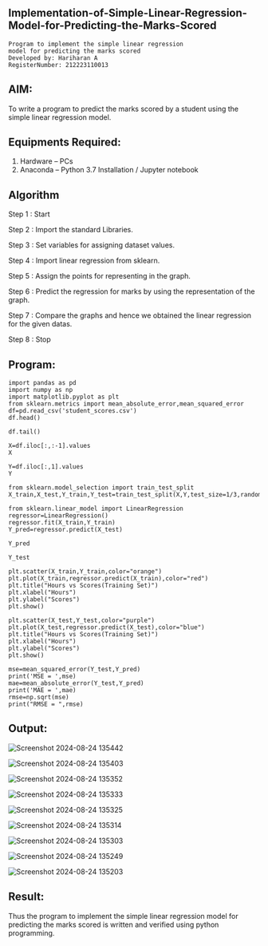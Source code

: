 ## Implementation-of-Simple-Linear-Regression-Model-for-Predicting-the-Marks-Scored


```
Program to implement the simple linear regression
model for predicting the marks scored
Developed by: Hariharan A
RegisterNumber: 212223110013
```


## AIM:
To write a program to predict the marks scored by a student using the simple linear regression model.

## Equipments Required:
1. Hardware – PCs
2. Anaconda – Python 3.7 Installation / Jupyter notebook

## Algorithm
Step 1 : Start

Step 2 : Import the standard Libraries.

Step 3 : Set variables for assigning dataset values.

Step 4 : Import linear regression from sklearn.

Step 5 : Assign the points for representing in the graph.

Step 6 : Predict the regression for marks by using the representation of the graph.

Step 7 : Compare the graphs and hence we obtained the linear regression for the given datas. 

Step 8 : Stop

## Program:
```
import pandas as pd
import numpy as np
import matplotlib.pyplot as plt
from sklearn.metrics import mean_absolute_error,mean_squared_error
df=pd.read_csv('student_scores.csv')
df.head()

df.tail()

X=df.iloc[:,:-1].values
X

Y=df.iloc[:,1].values
Y

from sklearn.model_selection import train_test_split
X_train,X_test,Y_train,Y_test=train_test_split(X,Y,test_size=1/3,random_state=0)

from sklearn.linear_model import LinearRegression
regressor=LinearRegression()
regressor.fit(X_train,Y_train)
Y_pred=regressor.predict(X_test)
 
Y_pred

Y_test

plt.scatter(X_train,Y_train,color="orange")
plt.plot(X_train,regressor.predict(X_train),color="red")
plt.title("Hours vs Scores(Training Set)")
plt.xlabel("Hours")
plt.ylabel("Scores")
plt.show()

plt.scatter(X_test,Y_test,color="purple")
plt.plot(X_test,regressor.predict(X_test),color="blue")
plt.title("Hours vs Scores(Training Set)")
plt.xlabel("Hours")
plt.ylabel("Scores")
plt.show()

mse=mean_squared_error(Y_test,Y_pred)
print('MSE = ',mse)
mae=mean_absolute_error(Y_test,Y_pred)
print('MAE = ',mae)
rmse=np.sqrt(mse)
print("RMSE = ",rmse)

```

## Output:

![Screenshot 2024-08-24 135442](https://github.com/user-attachments/assets/9ee37ac3-13ec-4ad6-8ca7-c6a64a4bc359)

![Screenshot 2024-08-24 135403](https://github.com/user-attachments/assets/9095779b-3fa1-4674-a649-ac7a4041f72e)

![Screenshot 2024-08-24 135352](https://github.com/user-attachments/assets/c69b81ed-e356-4cff-8e97-292eab36bda2)

![Screenshot 2024-08-24 135333](https://github.com/user-attachments/assets/d83fc2bd-b302-4fcb-bcd2-c6c300085e86)

![Screenshot 2024-08-24 135325](https://github.com/user-attachments/assets/53d861c2-7826-4e5b-868c-1c6a866c577f)

![Screenshot 2024-08-24 135314](https://github.com/user-attachments/assets/fcda8e7b-2497-4f5b-a33f-ce2934999f8e)

![Screenshot 2024-08-24 135303](https://github.com/user-attachments/assets/6fb0f4c9-32f1-473b-aa66-8d05f6eb0cdb)

![Screenshot 2024-08-24 135249](https://github.com/user-attachments/assets/7643448b-1d3a-4ed6-93f9-6c4c58988280)

![Screenshot 2024-08-24 135203](https://github.com/user-attachments/assets/8a18c164-7ca7-4c7b-9070-52d0984922bf)


## Result:
Thus the program to implement the simple linear regression model for predicting the marks scored is written and verified using python programming.
